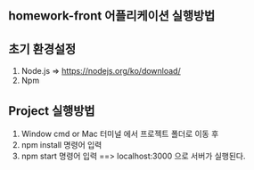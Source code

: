 <h2> homework-front 어플리케이션 실행방법 </h2>

## 초기 환경설정
1. Node.js => https://nodejs.org/ko/download/
2. Npm 

## Project 실행방법
1. Window cmd or Mac 터미널 에서 프로젝트 폴더로 이동 후 
2. npm install  명령어 입력
3. npm start    명령어 입력 ==> localhost:3000 으로 서버가 실행된다.
